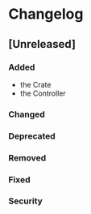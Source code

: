 # Changelog

## [Unreleased]

### Added

* the Crate
* the Controller

### Changed

### Deprecated

### Removed

### Fixed

### Security
